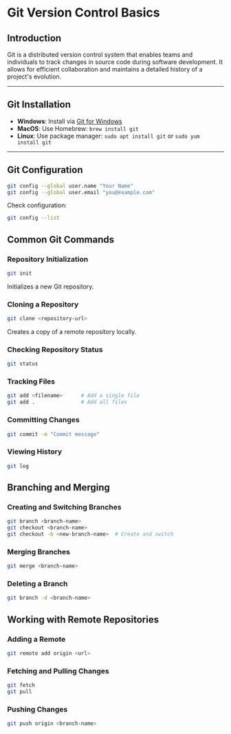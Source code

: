 # Git Version Control Basics

## Introduction
Git is a distributed version control system that enables teams and individuals to track changes in source code during software development. It allows for efficient collaboration and maintains a detailed history of a project's evolution.

---

## Git Installation
- **Windows**: Install via [Git for Windows](https://git-scm.com/download/win)
- **MacOS**: Use Homebrew: `brew install git`
- **Linux**: Use package manager: `sudo apt install git` or `sudo yum install git`

---

## Git Configuration
```bash
git config --global user.name "Your Name"
git config --global user.email "you@example.com"
```
Check configuration:

```bash
git config --list
```
## Common Git Commands
### Repository Initialization
```bash
git init
```
Initializes a new Git repository.

### Cloning a Repository
```bash
git clone <repository-url>
```
Creates a copy of a remote repository locally.

### Checking Repository Status
```bash
git status
```
### Tracking Files
```bash
git add <filename>      # Add a single file
git add .               # Add all files
```
### Committing Changes
```bash
git commit -m "Commit message"
```
### Viewing History
```bash
git log
```
## Branching and Merging
### Creating and Switching Branches
```bash
git branch <branch-name>
git checkout <branch-name>
git checkout -b <new-branch-name>  # Create and switch
```
### Merging Branches
```bash
git merge <branch-name>
```
### Deleting a Branch
```bash
git branch -d <branch-name>
```
## Working with Remote Repositories
### Adding a Remote
```bash
git remote add origin <url>
```
### Fetching and Pulling Changes
```bash
git fetch
git pull
```
### Pushing Changes
```bash
git push origin <branch-name>
```